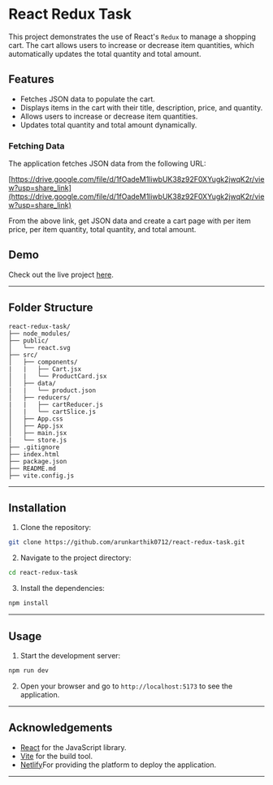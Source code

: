 # React Redux Task

This project demonstrates the use of React's `Redux` to manage a shopping cart. The cart allows users to increase or decrease item quantities, which automatically updates the total quantity and total amount.

## Features

- Fetches JSON data to populate the cart.
- Displays items in the cart with their title, description, price, and quantity.
- Allows users to increase or decrease item quantities.
- Updates total quantity and total amount dynamically.

### Fetching Data

The application fetches JSON data from the following URL:

[https://drive.google.com/file/d/1fOadeM1liwbUK38z92F0XYugk2jwqK2r/view?usp=share_link](https://drive.google.com/file/d/1fOadeM1liwbUK38z92F0XYugk2jwqK2r/view?usp=share_link)

From the above link, get JSON data and create a cart page with per item price, per item quantity, total quantity, and total amount.

## Demo

Check out the live project [here](https://arunkarthik0710-react-redux-task.netlify.app/).

---

## Folder Structure

```
react-redux-task/
├── node_modules/
├── public/
│   └── react.svg
├── src/
│   ├── components/
|   |   ├── Cart.jsx
│   |   └── ProductCard.jsx
│   ├── data/
|   |   └── product.json
│   ├── reducers/
|   |   ├── cartReducer.js
│   |   └── cartSlice.js
│   ├── App.css
│   ├── App.jsx
│   ├── main.jsx
|   └── store.js
├── .gitignore
├── index.html
├── package.json
├── README.md
├── vite.config.js
```

---

## Installation

1. Clone the repository:

```bash
git clone https://github.com/arunkarthik0712/react-redux-task.git
```

2. Navigate to the project directory:

```bash
cd react-redux-task
```

3. Install the dependencies:

```bash
npm install
```

---

## Usage

1. Start the development server:

```bash
npm run dev
```

2. Open your browser and go to `http://localhost:5173` to see the application.

---

## Acknowledgements

- [React](https://reactjs.org) for the JavaScript library.
- [Vite](https://vitejs.dev) for the build tool.
- [Netlify](https://app.netlify.com)For providing the platform to deploy the application.

---
